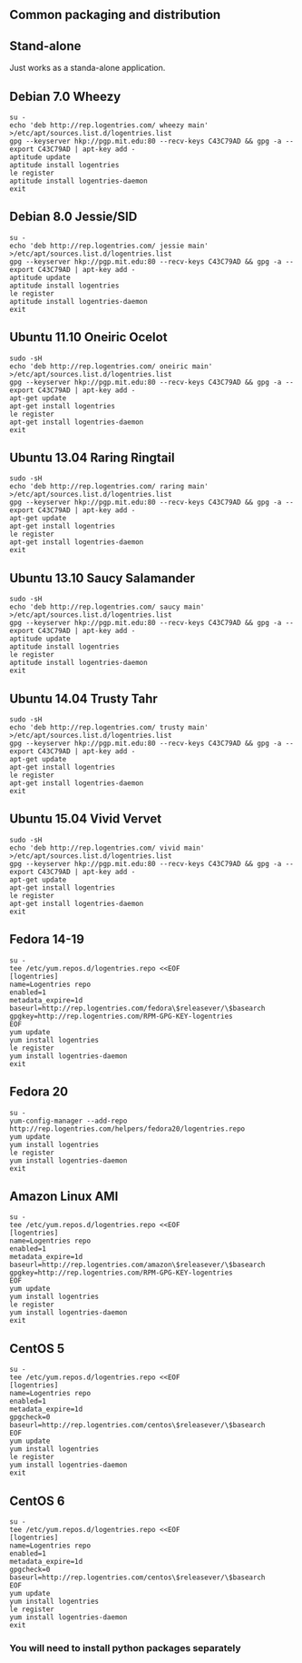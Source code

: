 Common packaging and distribution
---------------------------------


Stand-alone
-----------

Just works as a standa-alone application.


Debian 7.0 Wheezy
------------------
```
su -
echo 'deb http://rep.logentries.com/ wheezy main' >/etc/apt/sources.list.d/logentries.list
gpg --keyserver hkp://pgp.mit.edu:80 --recv-keys C43C79AD && gpg -a --export C43C79AD | apt-key add -
aptitude update
aptitude install logentries
le register
aptitude install logentries-daemon
exit
```


Debian 8.0 Jessie/SID
---------------------
```
su -
echo 'deb http://rep.logentries.com/ jessie main' >/etc/apt/sources.list.d/logentries.list
gpg --keyserver hkp://pgp.mit.edu:80 --recv-keys C43C79AD && gpg -a --export C43C79AD | apt-key add -
aptitude update
aptitude install logentries
le register
aptitude install logentries-daemon
exit
```


Ubuntu 11.10 Oneiric Ocelot
-----------------------------
```
sudo -sH
echo 'deb http://rep.logentries.com/ oneiric main' >/etc/apt/sources.list.d/logentries.list
gpg --keyserver hkp://pgp.mit.edu:80 --recv-keys C43C79AD && gpg -a --export C43C79AD | apt-key add -
apt-get update
apt-get install logentries
le register
apt-get install logentries-daemon
exit
```


Ubuntu 13.04 Raring Ringtail
-----------------------------
```
sudo -sH
echo 'deb http://rep.logentries.com/ raring main' >/etc/apt/sources.list.d/logentries.list
gpg --keyserver hkp://pgp.mit.edu:80 --recv-keys C43C79AD && gpg -a --export C43C79AD | apt-key add -
apt-get update
apt-get install logentries
le register
apt-get install logentries-daemon
exit
```


Ubuntu 13.10 Saucy Salamander
-----------------------------
```
sudo -sH
echo 'deb http://rep.logentries.com/ saucy main' >/etc/apt/sources.list.d/logentries.list
gpg --keyserver hkp://pgp.mit.edu:80 --recv-keys C43C79AD && gpg -a --export C43C79AD | apt-key add -
aptitude update
aptitude install logentries
le register
aptitude install logentries-daemon
exit
```


Ubuntu 14.04 Trusty Tahr
------------------------
```
sudo -sH
echo 'deb http://rep.logentries.com/ trusty main' >/etc/apt/sources.list.d/logentries.list
gpg --keyserver hkp://pgp.mit.edu:80 --recv-keys C43C79AD && gpg -a --export C43C79AD | apt-key add -
apt-get update
apt-get install logentries
le register
apt-get install logentries-daemon
exit
```


Ubuntu 15.04 Vivid Vervet
-------------------------
```
sudo -sH
echo 'deb http://rep.logentries.com/ vivid main' >/etc/apt/sources.list.d/logentries.list
gpg --keyserver hkp://pgp.mit.edu:80 --recv-keys C43C79AD && gpg -a --export C43C79AD | apt-key add -
apt-get update
apt-get install logentries
le register
apt-get install logentries-daemon
exit
```


Fedora 14-19
------------
```
su -
tee /etc/yum.repos.d/logentries.repo <<EOF
[logentries]
name=Logentries repo
enabled=1
metadata_expire=1d
baseurl=http://rep.logentries.com/fedora\$releasever/\$basearch
gpgkey=http://rep.logentries.com/RPM-GPG-KEY-logentries
EOF
yum update
yum install logentries
le register
yum install logentries-daemon
exit
```


Fedora 20
---------
```
su -
yum-config-manager --add-repo http://rep.logentries.com/helpers/fedora20/logentries.repo
yum update
yum install logentries
le register
yum install logentries-daemon
exit
```


Amazon Linux AMI
-------------
```
su -
tee /etc/yum.repos.d/logentries.repo <<EOF
[logentries]
name=Logentries repo
enabled=1
metadata_expire=1d
baseurl=http://rep.logentries.com/amazon\$releasever/\$basearch
gpgkey=http://rep.logentries.com/RPM-GPG-KEY-logentries
EOF
yum update
yum install logentries
le register
yum install logentries-daemon
exit
```


CentOS 5
--------
```
su -
tee /etc/yum.repos.d/logentries.repo <<EOF
[logentries]
name=Logentries repo
enabled=1
metadata_expire=1d
gpgcheck=0
baseurl=http://rep.logentries.com/centos\$releasever/\$basearch
EOF
yum update
yum install logentries
le register
yum install logentries-daemon
exit
```


CentOS 6
--------
```
su -
tee /etc/yum.repos.d/logentries.repo <<EOF
[logentries]
name=Logentries repo
enabled=1
metadata_expire=1d
gpgcheck=0
baseurl=http://rep.logentries.com/centos\$releasever/\$basearch
EOF
yum update
yum install logentries
le register
yum install logentries-daemon
exit
```


### You will need to install python packages separately


